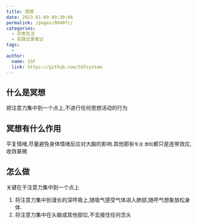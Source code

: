 ```yaml
---
title: 冥想
date: 2023-01-09 09:39:04
permalink: /pages/9940fc/
categories:
  - 日常生活
  - 实践记录笔记
tags:
  - 
author: 
  name: SSF
  link: https://github.com/SSFsystem
---
```

## 什么是冥想

把注意力集中到一个点上,不进行任何思想活动的行为

## 冥想有什么作用

平复情绪,尽量避免身体情绪反应对大脑的影响.其他那些`专注` `放松`都只是连带效应,收效甚微

## 怎么做

关键在于注意力集中到一个点上

1.  将注意力集中到漫长的深呼吸上,随吸气感受气体进入肺部,随呼气想象放松身体.
2.  将注意力集中在头脑或其他部位,不去接住任何念头
